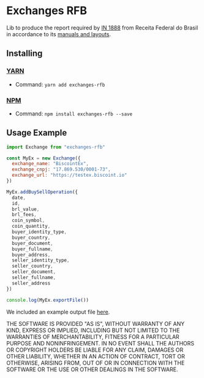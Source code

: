 # Exchanges RFB
Lib to produce the report required by [IN 1888](http://normas.receita.fazenda.gov.br/sijut2consulta/link.action?visao=anotado&idAto=100592) from Receita Federal do Brasil in accordance to its [manuals and layouts](https://www.gov.br/receitafederal/pt-br/centrais-de-conteudo/publicacoes/documentos-tecnicos/criptoativos/leiaute-criptoativos-exchanges-exterior/view).

## Installing
### [YARN](https://yarnpkg.com/)
- Command: `yarn add exchanges-rfb`
### [NPM](http://npmjs.org/)
- Command: ```npm install exchanges-rfb --save```

## Usage Example

```js
import Exchange from "exchanges-rfb"

const MyEx = new Exchange({
  exchange_name: "BiscointEx",
  exchange_cnpj: "17.869.530/0001-73",
  exchange_url: "https://testex.biscoint.io"
})

MyEx.addBuySellOperation({
  date,
  id,
  brl_value,
  brl_fees,
  coin_symbol,
  coin_quantity,
  buyer_identity_type,
  buyer_country,
  buyer_document,
  buyer_fullname,
  buyer_address,
  seller_identity_type,
  seller_country,
  seller_document,
  seller_fullname,
  seller_address
})

console.log(MyEx.exportFile())
```

We included an example output file [here](https://github.com/Biscoint/exchanges-rfb/blob/master/test/example-output).

THE SOFTWARE IS PROVIDED "AS IS", WITHOUT WARRANTY OF ANY KIND, EXPRESS OR
IMPLIED, INCLUDING BUT NOT LIMITED TO THE WARRANTIES OF MERCHANTABILITY,
FITNESS FOR A PARTICULAR PURPOSE AND NONINFRINGEMENT. IN NO EVENT SHALL THE
AUTHORS OR COPYRIGHT HOLDERS BE LIABLE FOR ANY CLAIM, DAMAGES OR OTHER
LIABILITY, WHETHER IN AN ACTION OF CONTRACT, TORT OR OTHERWISE, ARISING FROM,
OUT OF OR IN CONNECTION WITH THE SOFTWARE OR THE USE OR OTHER DEALINGS IN THE
SOFTWARE.
